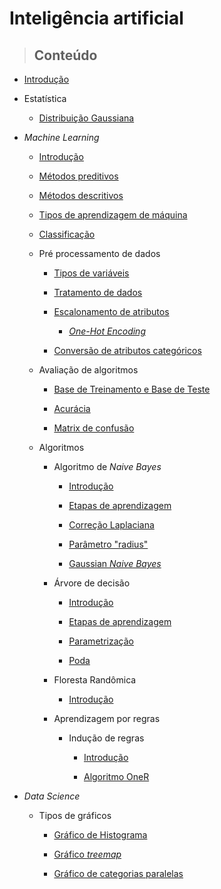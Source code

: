 # Inteligência artificial

> ## **Conteúdo**

- [Introdução](/artificial-intelligence/introduction.md)

- Estatística

    - [Distribuição Gaussiana](/artificial-intelligence/statistic/gaussian-distribution.md)

- _Machine Learning_

    - [Introdução](/artificial-intelligence/machine-learning/introduction.md)

    - [Métodos preditivos](/artificial-intelligence/machine-learning/preditive_methods.md)

    - [Métodos descritivos](/artificial-intelligence/machine-learning/descritive_methods.md)

    - [Tipos de aprendizagem de máquina](/artificial-intelligence/machine-learning/type-of-machine-learning.md)

    - [Classificação](/artificial-intelligence/machine-learning/classifications.md)

    - Pré processamento de dados

        - [Tipos de variáveis](/artificial-intelligence/machine-learning/data-pre-processing/variable-types.md)

        - [Tratamento de dados](/artificial-intelligence/machine-learning/data-pre-processing/data-treatment.md)

        - [Escalonamento de atributos](/artificial-intelligence/machine-learning/data-pre-processing/attribute-scaling.md)

            - [_One-Hot Encoding_](/artificial-intelligence/machine-learning/data-pre-processing/one-hot-encoder.md)

        - [Conversão de atributos categóricos](/artificial-intelligence/machine-learning/data-pre-processing/converting-categorical-attributes.md)

    - Avaliação de algoritmos

        - [Base de Treinamento e Base de Teste](/artificial-intelligence/machine-learning/algorithm-evaluation/train-and-test-base.md)

        - [Acurácia](/artificial-intelligence/machine-learning/algorithm-evaluation/accuracy.md)

        - [Matrix de confusão](/artificial-intelligence/machine-learning/algorithm-evaluation/confusion-matrix.md)

    - Algoritmos

        - Algoritmo de _Naive Bayes_

            - [Introdução](/artificial-intelligence/machine-learning/algorithms/naive-bayes/introduction.md)

            - [Etapas de aprendizagem](/artificial-intelligence/machine-learning/algorithms/naive-bayes/learning-steps.md)

            - [Correção Laplaciana](/artificial-intelligence/machine-learning/algorithms/naive-bayes/laplacian-correction.md)

            - [Parâmetro "radius"](/artificial-intelligence/machine-learning/algorithms/naive-bayes/radius-parameter.md)

            - [Gaussian _Naive Bayes_](/artificial-intelligence/machine-learning/algorithms/naive-bayes/gaussian-naive-bayes.md)

        - Árvore de decisão

            - [Introdução](/artificial-intelligence/machine-learning/algorithms/decision-tree/introduction.md)

            - [Etapas de aprendizagem](/artificial-intelligence/machine-learning/algorithms/decision-tree/learning-steps.md)

            - [Parametrização](/artificial-intelligence/machine-learning/algorithms/decision-tree/parametrization.md)

            - [Poda](/artificial-intelligence/machine-learning/algorithms/decision-tree/pruning.md)

        - Floresta Randômica

            - [Introdução](/artificial-intelligence/machine-learning/algorithms/random-forest/introduction.md)

        - Aprendizagem por regras

            - Indução de regras

                - [Introdução](/artificial-intelligence/machine-learning/algorithms/rule/rule-induction/introducion.md)

                - [Algoritmo OneR](/artificial-intelligence/machine-learning/algorithms/rule/rule-induction/one-r-algorithm.md)

- _Data Science_

    - Tipos de gráficos

        - [Gráfico de Histograma](/artificial-intelligence/data-science/grafic-types/histograms.md)

        - [Gráfico _treemap_](/artificial-intelligence/data-science/grafic-types/treemap.md)

        - [Gráfico de categorias paralelas](/artificial-intelligence/data-science/grafic-types/parallel_categories.md)
